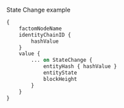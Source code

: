 State Change example
```graphql endpoint doc
{
    factomNodeName
    identityChainID {
        hashValue
    }
    value {
        ... on StateChange {
            entityHash { hashValue }
            entityState 
            blockHeight
        }
    }
}
```